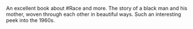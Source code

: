 An excellent book about #Race and more. The story of a black man and his mother, woven through each other in beautiful ways. Such an interesting peek into the 1960s. 